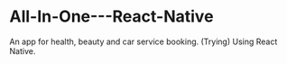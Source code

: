 # All-In-One---React-Native
An app for health, beauty and car service booking. (Trying) Using React Native.
